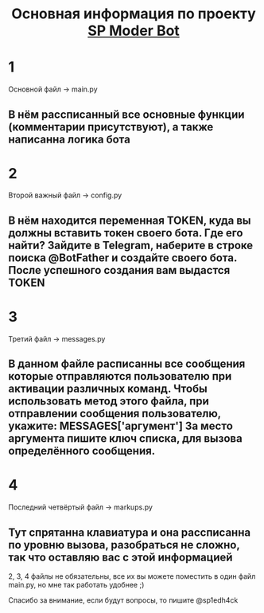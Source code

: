 <h1 align="center">Основная информация по проекту <a href="https://t.me/sp1edh4ck" target="_blank">SP Moder Bot</a> 


# 1
Основной файл -> main.py

В нём рассписанный все основные функции (комментарии присутствуют), а также написанна логика бота
-
# 2

Второй важный файл -> config.py

В нём находится переменная TOKEN, куда вы должны вставить токен своего бота. Где его найти?
Зайдите в Telegram, наберите в строке поиска @BotFather и создайте своего бота.
После успешного создания вам выдастся TOKEN
-
# 3 #

Третий файл -> messages.py

В данном файле расписанны все сообщения которые отправляются пользователю при активации различных
команд.
Чтобы использовать метод этого файла, при отправлении сообщения пользователю, укажите:
MESSAGES['аргумент']
За место аргумента пишите ключ списка, для вызова определённого сообщения.
-
# 4 #

Последний четвёртый файл -> markups.py

Тут спрятанна клавиатура и она рассписанна по уровню вызова, разобраться не сложно, так что
оставляю вас с этой информацией
---
2, 3, 4 файлы не обязательны, все их вы можете поместить в один файл main.py, но мне так работать
удобнее ;)

Спасибо за внимание, если будут вопросы, то пишите @sp1edh4ck
